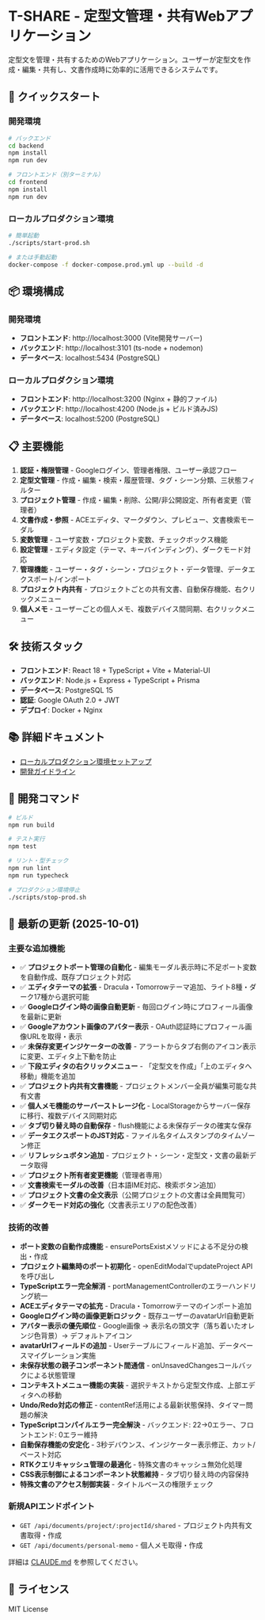 # T-SHARE - 定型文管理・共有Webアプリケーション

定型文を管理・共有するためのWebアプリケーション。ユーザーが定型文を作成・編集・共有し、文書作成時に効率的に活用できるシステムです。

## 🚀 クイックスタート

### 開発環境
```bash
# バックエンド
cd backend
npm install
npm run dev

# フロントエンド（別ターミナル）
cd frontend
npm install
npm run dev
```

### ローカルプロダクション環境
```bash
# 簡単起動
./scripts/start-prod.sh

# または手動起動
docker-compose -f docker-compose.prod.yml up --build -d
```

## 📦 環境構成

### 開発環境
- **フロントエンド**: http://localhost:3000 (Vite開発サーバー)
- **バックエンド**: http://localhost:3101 (ts-node + nodemon)
- **データベース**: localhost:5434 (PostgreSQL)

### ローカルプロダクション環境
- **フロントエンド**: http://localhost:3200 (Nginx + 静的ファイル)
- **バックエンド**: http://localhost:4200 (Node.js + ビルド済みJS)
- **データベース**: localhost:5200 (PostgreSQL)

## 📋 主要機能

1. **認証・権限管理** - Googleログイン、管理者権限、ユーザー承認フロー
2. **定型文管理** - 作成・編集・検索・履歴管理、タグ・シーン分類、三状態フィルター
3. **プロジェクト管理** - 作成・編集・削除、公開/非公開設定、所有者変更（管理者）
4. **文書作成・参照** - ACEエディタ、マークダウン、プレビュー、文書検索モーダル
5. **変数管理** - ユーザ変数・プロジェクト変数、チェックボックス機能
6. **設定管理** - エディタ設定（テーマ、キーバインディング）、ダークモード対応
7. **管理機能** - ユーザー・タグ・シーン・プロジェクト・データ管理、データエクスポート/インポート
8. **プロジェクト内共有** - プロジェクトごとの共有文書、自動保存機能、右クリックメニュー
9. **個人メモ** - ユーザーごとの個人メモ、複数デバイス間同期、右クリックメニュー

## 🛠 技術スタック

- **フロントエンド**: React 18 + TypeScript + Vite + Material-UI
- **バックエンド**: Node.js + Express + TypeScript + Prisma
- **データベース**: PostgreSQL 15
- **認証**: Google OAuth 2.0 + JWT
- **デプロイ**: Docker + Nginx

## 📚 詳細ドキュメント

- [ローカルプロダクション環境セットアップ](docs/PRODUCTION_SETUP.md)
- [開発ガイドライン](CLAUDE.md)

## 🔧 開発コマンド

```bash
# ビルド
npm run build

# テスト実行
npm test

# リント・型チェック
npm run lint
npm run typecheck

# プロダクション環境停止
./scripts/stop-prod.sh
```

## 📝 最新の更新 (2025-10-01)

### 主要な追加機能
- ✅ **プロジェクトポート管理の自動化** - 編集モーダル表示時に不足ポート変数を自動作成、既存プロジェクト対応
- ✅ **エディタテーマの拡張** - Dracula・Tomorrowテーマ追加、ライト8種・ダーク17種から選択可能
- ✅ **Googleログイン時の画像自動更新** - 毎回ログイン時にプロフィール画像を最新に更新
- ✅ **Googleアカウント画像のアバター表示** - OAuth認証時にプロフィール画像URLを取得・表示
- ✅ **未保存変更インジケーターの改善** - アラートからタブ右側のアイコン表示に変更、エディタ上下動を防止
- ✅ **下段エディタの右クリックメニュー** - 「定型文を作成」「上のエディタへ移動」機能を追加
- ✅ **プロジェクト内共有文書機能** - プロジェクトメンバー全員が編集可能な共有文書
- ✅ **個人メモ機能のサーバーストレージ化** - LocalStorageからサーバー保存に移行、複数デバイス同期対応
- ✅ **タブ切り替え時の自動保存** - flush機能による未保存データの確実な保存
- ✅ **データエクスポートのJST対応** - ファイル名タイムスタンプのタイムゾーン修正
- ✅ **リフレッシュボタン追加** - プロジェクト・シーン・定型文・文書の最新データ取得
- ✅ **プロジェクト所有者変更機能**（管理者専用）
- ✅ **文書検索モーダルの改善**（日本語IME対応、検索ボタン追加）
- ✅ **プロジェクト文書の全文表示**（公開プロジェクトの文書は全員閲覧可）
- ✅ **ダークモード対応の強化**（文書表示エリアの配色改善）

### 技術的改善
- **ポート変数の自動作成機能** - ensurePortsExistメソッドによる不足分の検出・作成
- **プロジェクト編集時のポート初期化** - openEditModalでupdateProject APIを呼び出し
- **TypeScriptエラー完全解消** - portManagementControllerのエラーハンドリング統一
- **ACEエディタテーマの拡充** - Dracula・Tomorrowテーマのインポート追加
- **Googleログイン時の画像更新ロジック** - 既存ユーザーのavatarUrl自動更新
- **アバター表示の優先順位** - Google画像 → 表示名の頭文字（落ち着いたオレンジ色背景）→ デフォルトアイコン
- **avatarUrlフィールドの追加** - Userテーブルにフィールド追加、データベースマイグレーション実施
- **未保存状態の親子コンポーネント間通信** - onUnsavedChangesコールバックによる状態管理
- **コンテキストメニュー機能の実装** - 選択テキストから定型文作成、上部エディタへの移動
- **Undo/Redo対応の修正** - contentRef活用による最新状態保持、タイマー問題の解決
- **TypeScriptコンパイルエラー完全解決** - バックエンド: 22→0エラー、フロントエンド: 0エラー維持
- **自動保存機能の安定化** - 3秒デバウンス、インジケーター表示修正、カット/ペースト対応
- **RTKクエリキャッシュ管理の最適化** - 特殊文書のキャッシュ無効化処理
- **CSS表示制御によるコンポーネント状態維持** - タブ切り替え時の内容保持
- **特殊文書のアクセス制御実装** - タイトルベースの権限チェック

### 新規APIエンドポイント
- `GET /api/documents/project/:projectId/shared` - プロジェクト内共有文書取得・作成
- `GET /api/documents/personal-memo` - 個人メモ取得・作成

詳細は [CLAUDE.md](CLAUDE.md) を参照してください。

## 📄 ライセンス

MIT License
